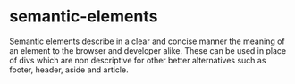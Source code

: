 # semantic-elements

Semantic elements describe in a clear and concise manner the meaning of an element to the browser and developer alike. These can be used in place of divs which are non descriptive for other better alternatives such as footer, header, aside and article. 
